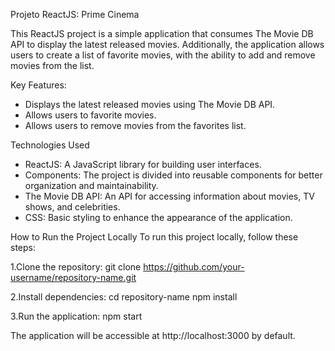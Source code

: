 Projeto ReactJS: Prime Cinema

This ReactJS project is a simple application that consumes The Movie DB API to display the latest released movies. Additionally, the application allows users to create a list of favorite movies, with the ability to add and remove movies from the list.

Key Features:
 - Displays the latest released movies using The Movie DB API.
 - Allows users to favorite movies.
 - Allows users to remove movies from the favorites list.

Technologies Used
 - ReactJS: A JavaScript library for building user interfaces.
 - Components: The project is divided into reusable components for better organization and maintainability.
 - The Movie DB API: An API for accessing information about movies, TV shows, and celebrities.
 - CSS: Basic styling to enhance the appearance of the application.
 
How to Run the Project Locally
To run this project locally, follow these steps:

1.Clone the repository:
git clone https://github.com/your-username/repository-name.git

2.Install dependencies:
cd repository-name
npm install

3.Run the application:
npm start

The application will be accessible at http://localhost:3000 by default.